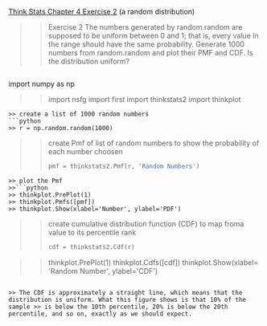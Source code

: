 [Think Stats Chapter 4 Exercise 2](http://greenteapress.com/thinkstats2/html/thinkstats2005.html#toc41) (a random distribution)

>> Exercise 2   The numbers generated by random.random are supposed to 
be uniform between 0 and 1; that is, every value in the range should have the same probability.
Generate 1000 numbers from random.random and plot their PMF and CDF. 
Is the distribution uniform?

>> ```python
import numpy as np

>> import nsfg
>> import first
>> import thinkstats2
>> import thinkplot

```
>> create a list of 1000 random numbers
```python 
>> r = np.random.random(1000)
```

>> create Pmf of list of random numbers to show the probability of each number choosen
>>```python
>> pmf = thinkstats2.Pmf(r, 'Random Numbers')
```
>> plot the Pmf
>>```python
>> thinkplot.PrePlot(1)
>> thinkplot.Pmfs([pmf])
>> thinkplot.Show(xlabel='Number', ylabel='PDF')
```

>> create cumulative distribution function (CDF) to map froma value to its percentile rank
>> ```python
>> cdf = thinkstats2.Cdf(r)

>> thinkplot.PrePlot(1)
>> thinkplot.Cdfs([cdf])
>> thinkplot.Show(xlabel= 'Random Number', ylabel='CDF')
```

>> The CDF is approximately a straight line, which means that the distribution is uniform. What this figure shows is that 10% of the sample >> is below the 10th percentile, 20% is below the 20th percentile, and so on, exactly as we should expect.
